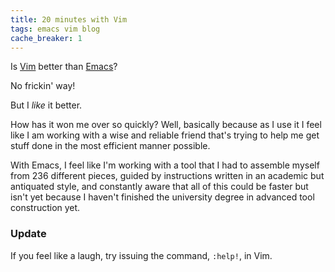 ```yaml
---
title: 20 minutes with Vim
tags: emacs vim blog
cache_breaker: 1
---
```


Is [Vim](/wiki/Vim) better than [Emacs](/wiki/Emacs)?

No frickin' way!

But I _like_ it better.

How has it won me over so quickly? Well, basically because as I use it I feel like I am working with a wise and reliable friend that's trying to help me get stuff done in the most efficient manner possible.

With Emacs, I feel like I'm working with a tool that I had to assemble myself from 236 different pieces, guided by instructions written in an academic but antiquated style, and constantly aware that all of this could be faster but isn't yet because I haven't finished the university degree in advanced tool construction yet.

### Update

If you feel like a laugh, try issuing the command, `:help!`, in Vim.
